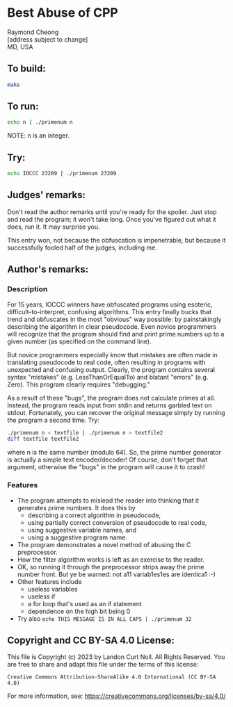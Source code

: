 # Best Abuse of CPP

Raymond Cheong  
[address subject to change]  
MD, USA  

## To build:

```sh
make
```


## To run:

```sh
echo n | ./primenum n 

```

NOTE: n is an integer.

## Try:

```sh
echo IOCCC 23209 | ./primenum 23209
```

## Judges' remarks:

Don't read the author remarks until you're ready for the spoiler.
Just stop and read the program; it won't take long.  Once you've figured
out what it does, run it.  It may surprise you.

This entry won, not because the obfuscation is impenetrable, but because
it successfully fooled half of the judges, including me.

## Author's remarks:

### Description

For 15 years, IOCCC winners have obfuscated programs using esoteric,
difficult-to-interpret, confusing algorithms.  This entry finally bucks
that trend and obfuscates in the most "obvious" way possible: by
painstakingly describing the algorithm in clear pseudocode.  Even novice
programmers will recognize that the program should find and print prime
numbers up to a given number (as specified on the command line).

But novice programmers especially know that mistakes are often made in
translating pseudocode to real code, often resulting in programs with
unexpected and confusing output.  Clearly, the program contains several
syntax "mistakes" (e.g. LessThanOrEqualTo) and blatant "errors" (e.g.
Zero).  This program clearly requires "debugging."

As a result of these "bugs", the program does not calculate primes at all.
Instead, the program reads input from stdin and returns garbled text on
stdout.  Fortunately, you can recover the original message simply by
running the program a second time.  Try:

```sh
./primenum n < textfile | ./primenum n > textfile2
diff textfile textfile2
```

where n is the same number (modulo 64).  So, the prime number generator
is actually a simple text encoder/decoder!  Of course, don't forget that
argument, otherwise the "bugs" in the program will cause it to crash!

### Features

- The program attempts to mislead the reader into thinking that it
  generates prime numbers.  It does this by
    * describing a correct algorithm in pseudocode,
    * using partially correct conversion of pseudocode to real code,
    * using suggestive variable names, and
    * using a suggestive program name.
- The program demonstrates a novel method of abusing the C preprocessor.
- How the filter algorithm works is left as an exercise to the reader.
- OK, so running it through the preprocessor strips away the prime
  number front.  But ye be warned: not a11 variab1es1es are identica1 :-)
- Other features include
    * useless variables
    * useless if
    * a for loop that's used as an if statement
    * dependence on the high bit being 0
- Try also
  `echo THIS MESSAGE IS IN ALL CAPS | ./primenum 32`

## Copyright and CC BY-SA 4.0 License:

This file is Copyright (c) 2023 by Landon Curt Noll.  All Rights Reserved.
You are free to share and adapt this file under the terms of this license:

    Creative Commons Attribution-ShareAlike 4.0 International (CC BY-SA 4.0)

For more information, see: https://creativecommons.org/licenses/by-sa/4.0/

